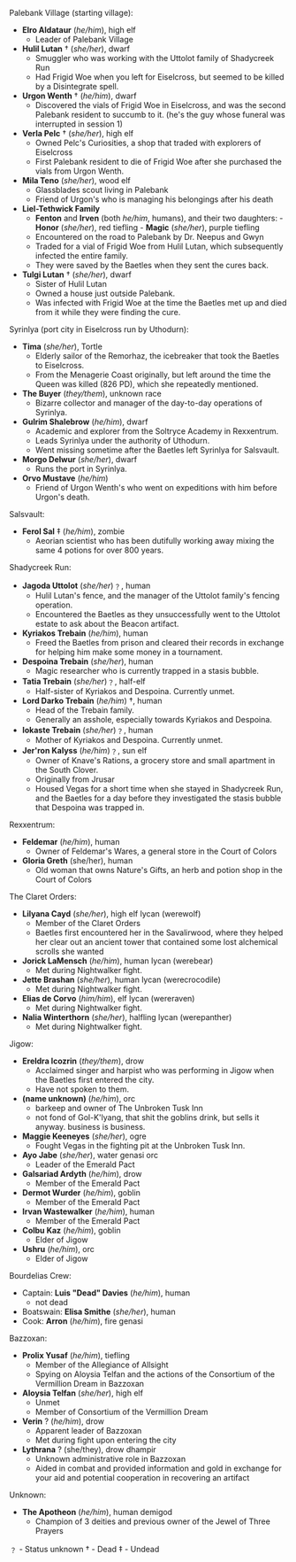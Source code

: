 Palebank Village (starting village):
 - **Elro Aldataur** (*he/him*), high elf 
	 - Leader of Palebank Village
 - **Hulil Lutan** † (*she/her*), dwarf
	- Smuggler who was working with the Uttolot family of Shadycreek Run
	- Had Frigid Woe when you left for Eiselcross, but seemed to be killed by a Disintegrate spell.
- **Urgon Wenth** † (*he/him*), dwarf
	- Discovered the vials of Frigid Woe in Eiselcross, and was the second Palebank resident to succumb to it. (he's the guy whose funeral was interrupted in session 1)
- **Verla Pelc** † (*she/her*), high elf
	- Owned Pelc's Curiosities, a shop that traded with explorers of Eiselcross
	- First Palebank resident to die of Frigid Woe after she purchased the vials from Urgon Wenth.
- **Mila Teno** (*she/her*), wood elf
	- Glassblades scout living in Palebank
	- Friend of Urgon's who is managing his belongings after his death
- **Liel-Tethwick Family**
	- **Fenton** and **Irven** (both *he/him*, humans), and their two daughters:
		   - **Honor** (*she/her*), red tiefling
		   - **Magic** (*she/her*), purple tiefling
	- Encountered on the road to Palebank by Dr. Neepus and Gwyn
	- Traded for a vial of Frigid Woe from Hulil Lutan, which subsequently infected the entire family.
	- They were saved by the Baetles when they sent the cures back.
- **Tulgi Lutan** † (*she/her*), dwarf
	- Sister of Hulil Lutan
	- Owned a house just outside Palebank.
	- Was infected with Frigid Woe at the time the Baetles met up and died from it while they were finding the cure.

Syrinlya (port city in Eiselcross run by Uthodurn):
- **Tima** (*she/her*), Tortle
	- Elderly sailor of the Remorhaz, the icebreaker that took the Baetles to Eiselcross.
	- From the Menagerie Coast originally, but left around the time the Queen was killed (826 PD), which she repeatedly mentioned.
- **The Buyer** (*they/them*), unknown race
	- Bizarre collector and manager of the day-to-day operations of Syrinlya.
- **Gulrim Shalebrow** (*he/him*), dwarf
	- Academic and explorer from the Soltryce Academy in Rexxentrum.
	- Leads Syrinlya under the authority of Uthodurn.
	- Went missing sometime after the Baetles left Syrinlya for Salsvault.
- **Morgo Delwur** (*she/her*), dwarf
	- Runs the port in Syrinlya.
- **Orvo Mustave** (*he/him*)
	- Friend of Urgon Wenth's who went on expeditions with him before Urgon's death.

Salsvault:
- **Ferol Sal** ‡ (*he/him*), zombie
	- Aeorian scientist who has been dutifully working away mixing the same 4 potions for over 800 years.

Shadycreek Run:
- **Jagoda Uttolot** (*she/her*)﹖, human
	- Hulil Lutan's fence, and the manager of the Uttolot family's fencing operation.
	- Encountered the Baetles as they unsuccessfully went to the Uttolot estate to ask about the Beacon artifact.
- **Kyriakos Trebain** (*he/him*), human
	- Freed the Baetles from prison and cleared their records in exchange for helping him make some money in a tournament.
- **Despoina Trebain** (*she/her*), human
	- Magic researcher who is currently trapped in a stasis bubble.
- **Tatia Trebain** (*she/her*)﹖, half-elf
	- Half-sister of Kyriakos and Despoina. Currently unmet.
- **Lord Darko Trebain** (*he/him*) †, human
	- Head of the Trebain family. 
	- Generally an asshole, especially towards Kyriakos and Despoina.
- **Iokaste Trebain** (*she/her*)﹖, human
	- Mother of Kyriakos and Despoina. Currently unmet.
- **Jer'ron Kalyss** (*he/him*)﹖, sun elf
	- Owner of Knave's Rations, a grocery store and small apartment in the South Clover.
	- Originally from Jrusar
	- Housed Vegas for a short time when she stayed in Shadycreek Run, and the Baetles for a day before they investigated the stasis bubble that Despoina was trapped in.

Rexxentrum:
- **Feldemar** (*he/him*), human
	- Owner of Feldemar's Wares, a general store in the Court of Colors
- **Gloria Greth** (she/her), human
	- Old woman that owns Nature's Gifts, an herb and potion shop in the Court of Colors


The Claret Orders:
- **Lilyana Cayd** (*she/her*), high elf lycan (werewolf)
	- Member of the Claret Orders
	- Baetles first encountered her in the Savalirwood, where they helped her clear out an ancient tower that contained some lost alchemical scrolls she wanted
- **Jorick LaMensch** (*he/him*), human lycan (werebear)
	- Met during Nightwalker fight.
- **Jette Brashan** (*she/her*), human lycan (werecrocodile)
	- Met during Nightwalker fight.
- **Elias de Corvo** (*him/him*), elf lycan (wereraven)
	- Met during Nightwalker fight.
- **Nalia Winterthorn** (*she/her*), halfling lycan (werepanther)
	- Met during Nightwalker fight.

Jigow:
- **Ereldra Icozrin** (*they/them*), drow
	- Acclaimed singer and harpist who was performing in Jigow when the Baetles first entered the city.
	- Have not spoken to them.
- **(name unknown)** (*he/him*), orc
	- barkeep and owner of The Unbroken Tusk Inn
	- not fond of Gol-K'lyang, that shit the goblins drink, but sells it anyway. business is business.
- **Maggie Keeneyes** (*she/her*), ogre
	- Fought Vegas in the fighting pit at the Unbroken Tusk Inn.
- **Ayo Jabe** (*she/her*), water genasi orc
	- Leader of the Emerald Pact
- **Galsariad Ardyth** (*he/him*), drow
	- Member of the Emerald Pact
- **Dermot Wurder** (*he/him*), goblin
	- Member of the Emerald Pact
- **Irvan Wastewalker** (*he/him*), human
	- Member of the Emerald Pact
- **Colbu Kaz** (*he/him*), goblin
	- Elder of Jigow
- **Ushru** (*he/him*), orc
	- Elder of Jigow

Bourdelias Crew: 
- Captain: **Luis "Dead" Davies** (*he/him*), human
	- not dead
- Boatswain: **Elisa Smithe** (*she/her*), human
- Cook: **Arron** (*he/him*), fire genasi

Bazzoxan:
- **Prolix Yusaf** (*he/him*), tiefling
	- Member of the Allegiance of Allsight
	- Spying on Aloysia Telfan and the actions of the Consortium of the Vermillion Dream in Bazzoxan
- **Aloysia Telfan** (*she/her*), high elf
	- Unmet
	- Member of Consortium of the Vermillion Dream
- **Verin** ? (*he/him*), drow
	- Apparent leader of Bazzoxan
	- Met during fight upon entering the city
- **Lythrana** ? (she/they), drow dhampir 
	- Unknown administrative role in Bazzoxan
	- Aided in combat and provided information and gold in exchange for your aid and potential cooperation in recovering an artifact

Unknown: 
- **The Apotheon** (*he/him*), human demigod
	- Champion of 3 deities and previous owner of the Jewel of Three Prayers

﹖ - Status unknown
†   - Dead
‡   - Undead
